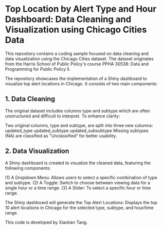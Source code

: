 # Top Location by Alert Type and Hour Dashboard: Data Cleaning and Visualization using Chicago Cities Data
This repository contains a coding sample focused on data cleaning and data visualization using the Chicago Cities dataset. The dataset originates from the Harris School of Public Policy's course PPHA 30538: Data and Programming for Public Policy II.

The repository showcases the implementation of a Shiny dashboard to visualize top alert locations in Chicago. It consists of two main components:

## 1. Data Cleaning

The original dataset includes columns type and subtype which are often unstructured and difficult to interpret. To enhance clarity:

Two original columns, type and subtype, are split into three new columns:
  updated_type
  updated_subtype
  updated_subsubtype
Missing subtypes (NA) are classified as "Unclassified" for better usability.

## 2. Data Visualization

A Shiny dashboard is created to visualize the cleaned data, featuring the following components:

(1) A Dropdown Menu: Allows users to select a specific combination of type and subtype.
(2) A Toggle: Switch to choose between viewing data for a single hour or a time range.
(3) A Slider: To select a specific hour or time range.

The Shiny dashboard will generate the Top Alert Locations:
Displays the top 10 alert locations in Chicago for the selected type, subtype, and hour/time range.



This code is developed by Xiaotian Tang. 






